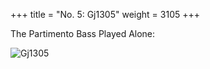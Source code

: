 +++
title = "No. 5: Gj1305"
weight = 3105
+++

The Partimento Bass Played Alone:

![Gj1305](/img/05FenBk1.jpg)
